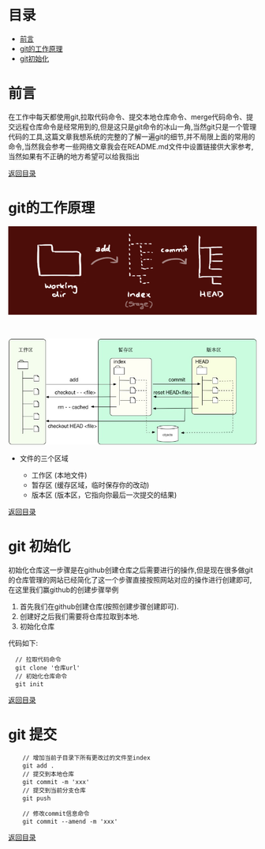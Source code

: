 # 目录
* [前言](#前言)
* [git的工作原理](#git的工作原理)
* [git初始化](#git初始化)

# 前言
在工作中每天都使用git,拉取代码命令、提交本地仓库命令、merge代码命令、提交远程仓库命令是经常用到的,但是这只是git命令的冰山一角,当然git只是一个管理代码的工具,这篇文章我想系统的完整的了解一遍git的细节,并不局限上面的常用的命令,当然我会参考一些网络文章我会在README.md文件中设置链接供大家参考,当然如果有不正确的地方希望可以给我指出

[返回目录](#目录)

# git的工作原理

<div align="center">

  ![工作原理](../static/img/工作原理_1.png)
  
  <br/>
  
  ![工作原理](../static/img/工作原理_2.jpg)

</div>

- 文件的三个区域

  - 工作区 (本地文件)
  - 暂存区 (缓存区域，临时保存你的改动)
  - 版本区 (版本区，它指向你最后一次提交的结果)
  
[返回目录](#目录)  

# git 初始化

初始化仓库这一步骤是在github创建仓库之后需要进行的操作,但是现在很多做git的仓库管理的网站已经简化了这一个步骤直接按照网站对应的操作进行创建即可,在这里我们赢github的创建步骤举例
1. 首先我们在github创建仓库(按照创建步骤创建即可).
2. 创建好之后我们需要将仓库拉取到本地.
3. 初始化仓库

代码如下:
```angular2html
  // 拉取代码命令
  git clone '仓库url'
  // 初始化仓库命令
  git init
```

[返回目录](#目录)

# git 提交
```angular2html
    // 增加当前子目录下所有更改过的文件至index
    git add . 
    // 提交到本地仓库
    git commit -m 'xxx'
    // 提交到当前分支仓库
    git push
```

```angular2html
    // 修改commit信息命令
    git commit --amend -m 'xxx'
```
[返回目录](#目录)